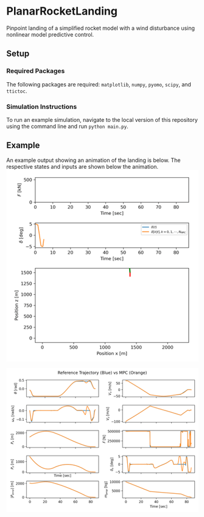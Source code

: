 # PlanarRocketLanding
Pinpoint landing of a simplified rocket model with a wind disturbance using nonlinear model predictive control.

## Setup
### Required Packages
The following packages are required: `matplotlib`, `numpy`, `pyomo`, `scipy`, and `ttictoc`.

### Simulation Instructions
To run an example simulation, navigate to the local version of this repository using the command line and run `python main.py`.

## Example
An example output showing an animation of the landing is below. The respective states and inputs are shown below the animation.
![Landing Animation](https://github.com/jkoszut2/PlanarRocketLanding/blob/main/example_landing.gif)

![Landing States and Inputs](https://github.com/jkoszut2/PlanarRocketLanding/blob/main/example_states_and_inputs.png)
